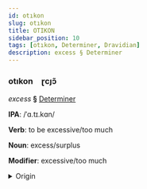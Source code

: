 ```yaml
---
id: otıkon
slug: otıkon
title: OTIKON
sidebar_position: 10
tags: [otıkon, Determiner, Dravidian]
description: excess § Determiner
---
```


### otıkon&emsp;<span kind="abugida">ɽcȷɔ̃</span>

*excess* **§** [Determiner](../../tags/Determiner)

**IPA**: /ˈɑ.tɪ.kɑn/

**Verb**: to be excessive/too much

**Noun**: excess/surplus

**Modifier**: excessive/too much

<details>
    <summary>Origin</summary>
    Tamil அதிகம் atikam <br/>
    <em>Dravidian Language Family</em>
</details>